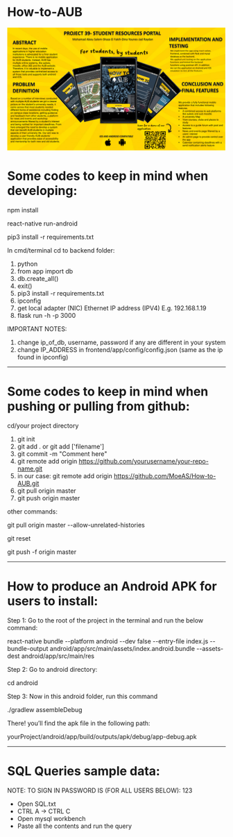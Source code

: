 # How-to-AUB


![alt text](https://github.com/MoeAS/FYP-How-to-AUB/blob/master/poster-fyp.png?raw=true)



# Some codes to keep in mind when developing:

npm install

react-native run-android

pip3 install -r requirements.txt

In cmd/terminal cd to backend folder:

 1) python
 2) from app import db
 3) db.create_all()
 4) exit()
 5) pip3 install -r requirements.txt
 6) ipconfig
 7) get local adapter (NIC) Ethernet IP address (IPV4) E.g. 192.168.1.19
 8) flask run -h <INSERT FOUND IP HERE> -p 3000
 
 
 IMPORTANT NOTES:
 
  1) change ip_of_db, username, password if any are different in your system
  2) change IP_ADDRESS in frontend/app/config/config.json (same as the ip found in ipconfig)


------------------------------------------------------------------------------------

# Some codes to keep in mind when pushing or pulling from github:

 cd/your project directory

 1) git init
 2) git add . or git add ['filename']
 3) git commit -m "Comment here"
 4) git remote add origin https://github.com/yourusername/your-repo-name.git
 5) in our case: git remote add origin https://github.com/MoeAS/How-to-AUB.git
 6) git pull origin master
 7) git push origin master

other commands:

git pull origin master --allow-unrelated-histories

git reset

git push -f origin master

------------------------------------------------------------------------------------

# How to produce an Android APK for users to install:

Step 1: Go to the root of the project in the terminal and run the below command:

react-native bundle --platform android --dev false --entry-file index.js --bundle-output android/app/src/main/assets/index.android.bundle --assets-dest android/app/src/main/res

Step 2: Go to android directory:

cd android

Step 3: Now in this android folder, run this command

./gradlew assembleDebug

There! you’ll find the apk file in the following path:

yourProject/android/app/build/outputs/apk/debug/app-debug.apk

------------------------------------------------------------------------------------

# SQL Queries sample data:

NOTE: TO SIGN IN PASSWORD IS (FOR ALL USERS BELOW): 123

- Open SQL.txt
- CTRL A -> CTRL C
- Open mysql workbench
- Paste all the contents and run the query
